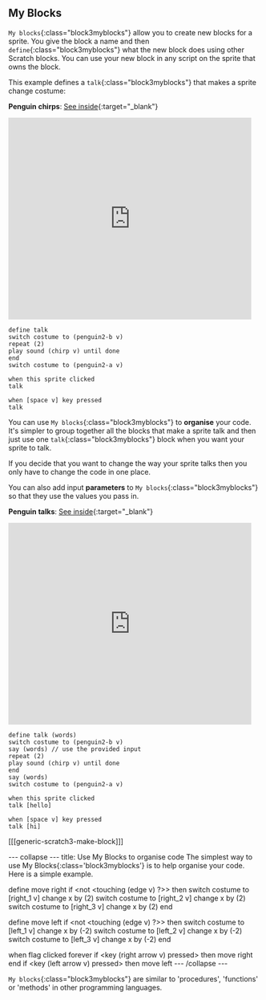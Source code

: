## My Blocks

`My blocks`{:class="block3myblocks"} allow you to create new blocks for a sprite. You give the block a name and then `define`{:class="block3myblocks"} what the new block does using other Scratch blocks. You can use your new block in any script on the sprite that owns the block.

This example defines a `talk`{:class="block3myblocks"} that makes a sprite change costume:

**Penguin chirps**: [See inside](https://scratch.mit.edu/projects/567554899/editor){:target="_blank"}

<div class="scratch-preview">
  <iframe src="https://scratch.mit.edu/projects/567554899/embed" allowtransparency="true" width="485" height="402" frameborder="0" scrolling="no" allowfullscreen></iframe>
</div>

```blocks3
define talk
switch costume to (penguin2-b v)
repeat (2)
play sound (chirp v) until done
end
switch costume to (penguin2-a v)

when this sprite clicked
talk

when [space v] key pressed
talk
```

You can use `My blocks`{:class="block3myblocks"} to **organise** your code. It's simpler to group together all the blocks that make a sprite talk and then just use one `talk`{:class="block3myblocks"} block when you want your sprite to talk.

If you decide that you want to change the way your sprite talks then you only have to change the code in one place. 

You can also add input **parameters** to `My blocks`{:class="block3myblocks"} so that they use the values you pass in.

**Penguin talks**: [See inside](https://scratch.mit.edu/projects/567538874/editor){:target="_blank"}

<div class="scratch-preview">
  <iframe src="https://scratch.mit.edu/projects/567538874/embed" allowtransparency="true" width="485" height="402" frameborder="0" scrolling="no" allowfullscreen></iframe>
</div>

```blocks3
define talk (words)
switch costume to (penguin2-b v)
say (words) // use the provided input
repeat (2)
play sound (chirp v) until done
end
say (words)
switch costume to (penguin2-a v)

when this sprite clicked
talk [hello]

when [space v] key pressed
talk [hi]
```

[[[generic-scratch3-make-block]]]

--- collapse ---
title: Use My Blocks to organise code
The simplest way to use My Blocks{:class='block3myblocks'} is to help organise your code. Here is a simple example.

define move right
if <not <touching (edge v) ?>> then
switch costume to [right_1 v]
change x by (2)
switch costume to [right_2 v]
change x by (2)
switch costume to [right_3 v]
change x by (2)
end

define move left
if <not <touching (edge v) ?>> then
switch costume to [left_1 v]
change x by (-2)
switch costume to [left_2 v]
change x by (-2)
switch costume to [left_3 v]
change x by (-2)
end

when flag clicked
forever
if <key (right arrow v) pressed> then
move right
end
if <key (left arrow v) pressed> then
move left
--- /collapse ---

`My blocks`{:class="block3myblocks"} are similar to 'procedures', 'functions' or 'methods' in other programming languages.